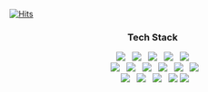 [![Hits](https://hits.seeyoufarm.com/api/count/incr/badge.svg?url=https%3A%2F%2Fgithub.com%2Fjunsu22hit-counter&count_bg=%23029BFF&title_bg=%236FC2B2&icon=github.svg&icon_color=%23000000&title=hits&edge_flat=false)](https://hits.seeyoufarm.com)
 <div align="center">
<h3 align="center"><b> Tech Stack </b></h3>
 <p align="center">
<img src="https://img.shields.io/badge/HTML5-E34F26?style=flat&logo=HTML5&logoColor=black"/></a> &nbsp
<img src="https://img.shields.io/badge/CSS3-1572B6?style=flat&logo=CSS3&locoColor=black"//></a> &nbsp 
<img src="https://img.shields.io/badge/MySQL-4479A1?style=flat&logo=MySQL&logoColor=white"/></a> &nbsp
<img src="https://img.shields.io/badge/Linux-FCC624?style=flat&logo=Linux&logoColor=white"/></a> &nbsp
<img src="https://img.shields.io/badge/JAVA-007396?style=flat&logo=JAVA&logoColor=white"/></a></br> &nbsp 
<img src="https://img.shields.io/badge/GitHub-181717?style=flat&logo=GitHub"//></a> &nbsp
<img src="https://img.shields.io/badge/JavaScript-F7DF1E?style=flat&logo=JavaScript&logoColor=black"//></a> &nbsp
<img src="https://img.shields.io/badge/TypeScript-035CBB?style=flat&logo=TypeScript&logoColor=black"//></a> &nbsp
<img src="https://img.shields.io/badge/NodeJS-369506?style=flat&logo=Node.JS&logoColor=black"//></a> &nbsp
<img src="https://img.shields.io/badge/Python-3776AB?style=flat&logo=Python&logoColor=ffdd54"//></a> &nbsp
<img src="https://img.shields.io/badge/GraphQL-E10098?style=flat&logo=GraphQL&logoColor=white"//></a></br> &nbsp
<img src="https://img.shields.io/badge/React-%2320232a?style=flat&logo=React&logoColor=%2361DAFB"//></a> &nbsp
<img src="https://img.shields.io/badge/Redux-%23593d88?style=flat&logo=Redux&logoColor=white"//></a> &nbsp
<img src="https://img.shields.io/badge/BootStrap-7952B3?style=flat&logo=BootStrap&logoColor=black"/></a> &nbsp
<img src ="https://img.shields.io/badge/adobe%20photoshop-%2331A8FF?style=flat&logo=adobe%20photoshop&logoColor=white">
<img src="https://img.shields.io/badge/adobe%20illustrator-%23FF9A00?style=flat&logo=adobe%20illustrator&logoColor=white"> 
</div> 

